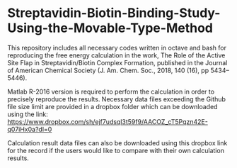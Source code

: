 # Streptavidin-Biotin-Binding-Study-Using-the-Movable-Type-Method

This repository includes all necessary codes written in octave and bash for reproducing the free energy calculation in the work, The Role of the Active Site Flap in Streptavidin/Biotin Complex Formation, published in the Journal of American Chemical Society (J. Am. Chem. Soc., 2018, 140 (16), pp 5434–5446). 

Matlab R-2016 version is required to perform the calculation in order to precisely reproduce the results. Necessary data files exceeding the Github file size limit are provided in a dropbox folder which can be downloaded using the link: https://www.dropbox.com/sh/ejf7udsql3t59f9/AACOZ_cT5Pqzn42E-q07iHx0a?dl=0

Calculation result data files can also be downloaded using this dropbox link for the record if the users would like to compare with their own calculation results.
